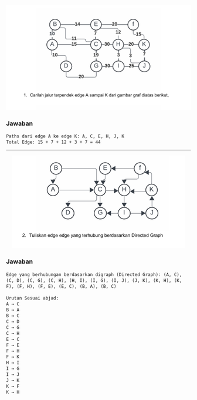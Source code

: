 <div align="center">
    <img src="https://github.com/Anraaa/StrukturData/blob/main/Tugas/Pertemuan12/soal1.png" alt="Soal 1">
</div>

### Jawaban

```
Paths dari edge A ke edge K: A, C, E, H, J, K
Total Edge: 15 + 7 + 12 + 3 + 7 = 44
```

___

<div align="center">
    <img src="https://github.com/Anraaa/StrukturData/blob/main/Tugas/Pertemuan12/soal2.png" alt="Soal 2">
</div>

### Jawaban

```
Edge yang berhubungan berdasarkan digraph (Directed Graph): (A, C), (C, D), (C, G), (C, H), (H, I), (I, G), (I, J), (J, K), (K, H), (K, F), (F, H), (F, E), (E, C), (B, A), (B, C)

Urutan Sesuai abjad:
A → C
B → A
B → C
C → D
C → G
C → H
E → C
F → E
F → H
F → K
H → I
I → G
I → J
J → K
K → F
K → H
```